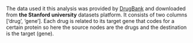 The data used it this analysis was provided by [DrugBank](https://www.drugbank.ca) and downloaded from **the Stanford university** datasets platform. It consists of two columns [‘drug’, ‘gene’].
Each drug is related to its target gene that codes for a certain protein so here the source nodes are the drugs and the destination is the target (gene).
